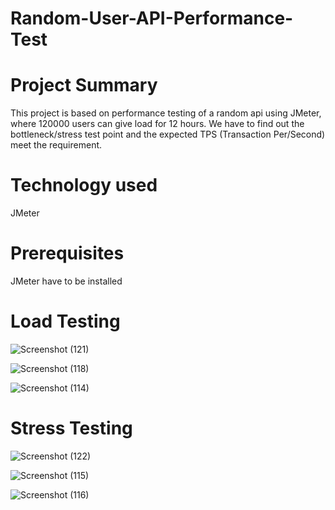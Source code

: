 # Random-User-API-Performance-Test

# Project Summary
This project is based on performance testing of a random api using JMeter, where 120000 users can give load for 12 hours. We have to  find out the 
bottleneck/stress test point and the expected TPS (Transaction Per/Second) meet the requirement.

# Technology used
JMeter

# Prerequisites
JMeter have to be installed

# Load Testing


![Screenshot (121)](https://github.com/MaishaBKH12/Random-User-API-Performance-Test/assets/134250302/22b07d1e-4375-48b6-a36c-0032afe4361e)

![Screenshot (118)](https://github.com/MaishaBKH12/Random-User-API-Performance-Test/assets/134250302/7fe41297-9a0e-4b69-ac94-1b60b75ccf59)


![Screenshot (114)](https://github.com/MaishaBKH12/Random-User-API-Performance-Test/assets/134250302/219b428c-8eff-4aa3-adbd-8e57d40cc8f0)



# Stress Testing
![Screenshot (122)](https://github.com/MaishaBKH12/Random-User-API-Performance-Test/assets/134250302/a950b43e-db2d-4100-a3df-ce65de6ddcd5)


![Screenshot (115)](https://github.com/MaishaBKH12/Random-User-API-Performance-Test/assets/134250302/4c54723e-6033-4b76-bc31-189c489dfefb)



![Screenshot (116)](https://github.com/MaishaBKH12/Random-User-API-Performance-Test/assets/134250302/af85ed94-35cf-4871-b7f6-49b72d02f469)





